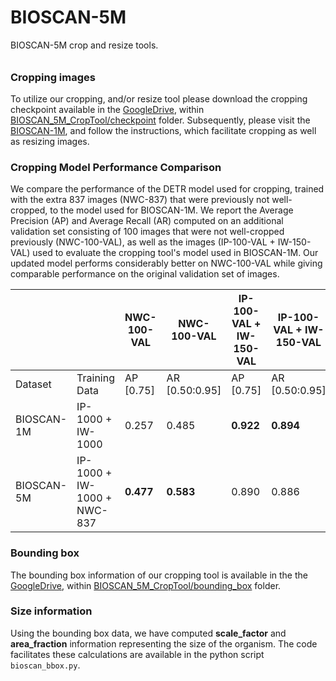 # BIOSCAN-5M

BIOSCAN-5M crop and resize tools.

###### <h3> Cropping images
To utilize our cropping, and/or resize tool please download the cropping checkpoint available in the [GoogleDrive](https://drive.google.com/drive/u/1/folders/1Jc57eKkeiYrnUBc9WlIp-ZS_L1bVlT-0),
within [BIOSCAN_5M_CropTool/checkpoint](https://drive.google.com/drive/u/1/folders/1GiUHLOL-oUr2wBtb58LB0BGv2ymjj2jS) folder.
Subsequently, please visit the [BIOSCAN-1M](https://github.com/zahrag/BIOSCAN-1M), and follow the instructions, 
which facilitate cropping as well as resizing images. 


### Cropping Model Performance Comparison

We compare the performance of the DETR model used for cropping, trained with the extra 837 images (NWC-837) that were previously not well-cropped, to the model used for BIOSCAN-1M. We report the Average Precision (AP) and Average Recall (AR) computed on an additional validation set consisting of 100 images that were not well-cropped previously (NWC-100-VAL), as well as the images (IP-100-VAL + IW-150-VAL) used to evaluate the cropping tool's model used in BIOSCAN-1M. Our updated model performs considerably better on NWC-100-VAL while giving comparable performance on the original validation set of images.

|     |               | NWC-100-VAL   | NWC-100-VAL  | IP-100-VAL + IW-150-VAL  | IP-100-VAL + IW-150-VAL  |
|------------|-----------------------------|---------------|--------------------------|---------------------------------|---------------------------------------|
|       Dataset     |          Training Data                    | AP [0.75]     | AR [0.50:0.95]           |AP [0.75]                        | AR [0.50:0.95]                           |
| BIOSCAN-1M | IP-1000 + IW-1000           | 0.257         | 0.485                    | **0.922**                       | **0.894**                            |
| BIOSCAN-5M | IP-1000 + IW-1000 + NWC-837 | **0.477**     | **0.583**                | 0.890                           | 0.886                                 |





### Bounding box
The bounding box information of our cropping tool is available in the the [GoogleDrive](https://drive.google.com/drive/u/1/folders/1Jc57eKkeiYrnUBc9WlIp-ZS_L1bVlT-0),
within [BIOSCAN_5M_CropTool/bounding_box](https://drive.google.com/drive/u/1/folders/1i6mSf5P6nmc228RUOfVwer6TVjZXUzeP) folder.


### Size information
Using the bounding box data, we have computed **scale_factor** and **area_fraction** information representing the size of the organism.
The code facilitates these calculations are available in the python script `bioscan_bbox.py`. 
